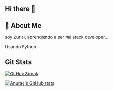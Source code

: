 ## Hi there 👋
## 🚀 About Me
soy Zuriel, aprendiendo a ser full stack developer...

Usando Python.


## Git Stats

[![GitHub Streak](https://streak-stats.demolab.com/?user=zuri3lc)](https://git.io/streak-stats)

[![Anurag's GitHub stats](https://github-readme-stats.vercel.app/api?username=zuri3lc)](https://github.com/anuraghazra/github-readme-stats)
<!--
**zuri3lc/zuri3lc** is a ✨ _special_ ✨ repository because its `README.md` (this file) appears on your GitHub profile.

Here are some ideas to get you started:

- 🔭 I’m currently working on ...
- 🌱 I’m currently learning ...
- 👯 I’m looking to collaborate on ...
- 🤔 I’m looking for help with ...
- 💬 Ask me about ...
- 📫 How to reach me: ...
- 😄 Pronouns: ...
- ⚡ Fun fact: ...
-->
